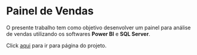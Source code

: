 # Painel de Vendas

<p>O presente trabalho tem como objetivo desenvolver um painel para análise de vendas utilizando os softwares <b>Power BI</b> e <b>SQL Server</b>.</p>

Click <a target="_blank" rel="noopener noreferrer" href="https://mendesrafael2.github.io/Painel_Vendas/">aqui</a> para ir para página do projeto. 
